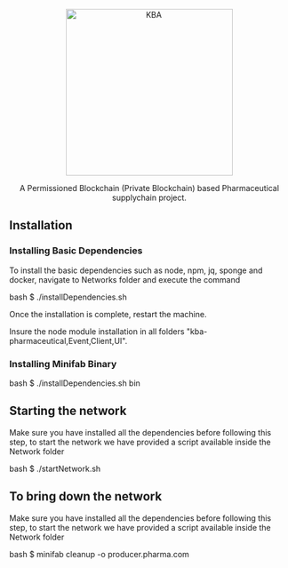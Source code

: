 <p align="center">
  <a href="https://kba.ai/">
    <img alt="KBA" src="https://elearning.kba.ai/asset-v1:KBA+CHFSP2V3+2021_T4+type@asset+block@chd.png" width="300">
  </a>
</p>

<p align="center">
  A Permissioned Blockchain (Private Blockchain) based Pharmaceutical supplychain project.
</p>

## Installation

### Installing Basic Dependencies

To install the basic dependencies such as node, npm, jq, sponge and docker, navigate to Networks folder and execute the command

bash
$ ./installDependencies.sh

Once the installation is complete, restart the machine.

Insure the node module installation in all folders "kba-pharmaceutical,Event,Client,UI".

### Installing Minifab Binary

bash
$ ./installDependencies.sh bin

## Starting the network

Make sure you have installed all the dependencies before following this step, to start the network we have provided a script available inside the Network folder

bash
$ ./startNetwork.sh


## To bring down the network

Make sure you have installed all the dependencies before following this step, to start the network we have provided a script available inside the Network folder

bash
$ minifab cleanup -o producer.pharma.com

